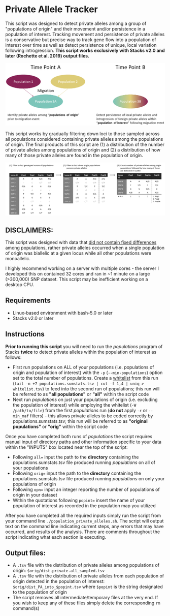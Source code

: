 # Private Allele Tracker


This script was designed to detect private alleles among a group of "populations of origin" and their movement and/or persistence in a population of interest.  Tracking movement and persistence of private alleles is a conservative but precise way to track gene flow into a population of interest over time as well as detect persistence of unique, local variation following introgression.  **This script works exclusively with Stacks v2.0 and later (Rochette et al. 2019) output files.**

![schmatic](https://github.com/slcapel/chapter-1-publication-scripts/blob/master/Private%20Allele%20Population%20Schematic.png?raw=true)

This script works by gradually filtering down loci to those sampled across all populations considered containing private alleles among the populations of origin.  The final products of this script are (1) a distribution of the number of private alleles among populations of origin and (2) a distribution of how many of those private alleles are found in the population of origin.

![schmatic](https://github.com/slcapel/chapter-1-publication-scripts/blob/master/Private%20Allele%20SNP%20Filtering%20Schematic.png?raw=true)

## DISCLAIMERS: 
This script was designed with data that <ins>did not contain fixed differences</ins> among populations, rather private alleles occurred when a single population of origin was biallelic at a given locus while all other populations were monoallelic.

I highly recommend working on a server with multiple cores - the server I developed this on contained 32 cores and ran in ~1 minute on a large (>300,000) SNP dataset.  This script may be inefficient working on a desktop CPU.

## Requirements
* Linux-based environment with bash-5.0 or later
* Stacks v2.0 or later

## Instructions
**Prior to running this script** you will need to run the _populations_ program of Stacks **twice** to detect private alleles within the population of interest as follows:
* First run populations on ALL of your populations (i.e. populations of origin and population of interest) with the `-p` (`--min-populations`) option set to the total number of populations. Create a <ins>whitelist</ins> from this run (`tail -n +7 populations.sumstats.tsv | cut -f 1,4 | uniq > whitelist.tsv`) to feed into the second run of populations; this run will be referred to as **"all populations"** or **"all"** within the script code
* Next run _populations_ on just your populations of origin (i.e. excluding the population of interest) while employing the whitelist (`-W /path/to/file`) from the first _populations_ run (**do not** apply `-r` or `--min_maf` filters) - this allows private alleles to be coded correctly by populations.sumstats.tsv; this run will be referred to as **"original populations"** or **"orig"** within the script code

Once you have completed both runs of _populations_ the script requires manual input of directory paths and other information specific to your data within the "INPUTS" box located near the top of the script:
* Following `all=` input the path to the **directory** containing the populations.sumstats.tsv file produced running _populations_ on all of your populations
* Following `orig=` input the path to the **directory** containing the populations.sumstats.tsv file produced running _populations_ on only your populations of origin
* Following `opn=` input an integer reporting the number of populations of origin in your dataset
* Within the quotations following `popint=` insert the name of your population of interest as recorded in the population map you utilized

After you have completed all the required inputs simply run the script from your command line `./population_private_alleles.sh`.  The script will output text on the command line indicating current steps, any errors that may have occurred, and results of the analysis. There are comments throughout the script indicating what each section is executing.

## Output files:
* A `.tsv` file with the distribution of private alleles among populations of origin: `$orig/dist.private.all_sampled.tsv`
* A `.tsv` file with the distribution of private alleles from each population of origin detected in the population of interest: `$orig/dist_PA_into_$popint.tsv` where `$popint` is the string designated to the population of origin
* The script removes all intermediate/temporary files at the very end.  If you wish to keep any of these files simply delete the corresponding `rm` command(s)
